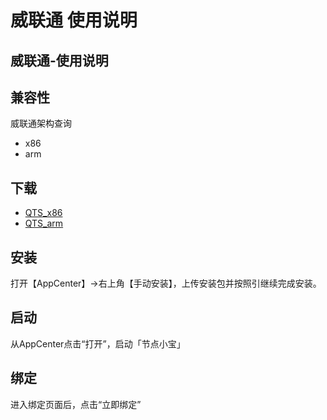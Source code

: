 # 威联通 使用说明

## 威联通-使用说明

## 兼容性

威联通架构查询

* x86
* arm

## 下载

* [QTS\_x86](https://tan.ionewu.com/api/jdxb/download/v2/wlt)
* [QTS\_arm](https://tan.ionewu.com/api/jdxb/download/v2/wlt_arm)

## 安装

打开【AppCenter】→右上角【手动安装】，上传安装包并按照引继续完成安装。

## 启动

从AppCenter点击“打开”，启动「节点小宝」

## 绑定

进入绑定页面后，点击“立即绑定”
